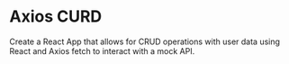 <h1>Axios CURD</h1>
Create a React App that allows for CRUD operations with user data using React and Axios fetch to interact with a mock API.
